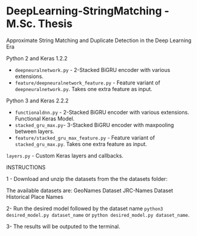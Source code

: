 # DeepLearning-StringMatching - M.Sc. Thesis

Approximate String Matching and Duplicate Detection in the Deep Learning Era

Python 2 and Keras 1.2.2
+ `deepneuralnetwork.py` - 2-Stacked BiGRU encoder with various extensions.
+ `feature/deepneuralnetwork_feature.py` - Feature variant of `deepneuralnetwork.py`. Takes one extra feature as input.

Python 3 and Keras 2.2.2
+ `functionaldnn.py` - 2-Stacked BiGRU encoder with various extensions. Functional Keras Model.
+ `stacked_gru_max.py`- 3-Stacked BiGRU encoder with maxpooling between layers.
+ `feature/stacked_gru_max_feature.py` - Feature variant of `stacked_gru_max.py`. Takes one extra feature as input.

`layers.py` - Custom Keras layers and callbacks.


INSTRUCTIONS

1 - Download and unzip the datasets from the the datasets folder:

The available datasets are:
GeoNames Dataset
JRC-Names Dataset
Historical Place Names

2- Run the desired model followed by the dataset name `python3 desired_model.py dataset_name` or `python desired_model.py dataset_name`.

3- The results will be outputed to the terminal.

